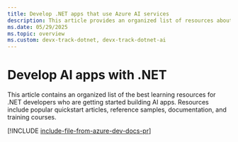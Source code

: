 ```yaml
---
title: Develop .NET apps that use Azure AI services
description: This article provides an organized list of resources about Azure AI scenarios for .NET developers, including documentation and code samples.
ms.date: 05/29/2025
ms.topic: overview
ms.custom: devx-track-dotnet, devx-track-dotnet-ai
---
```


# Develop AI apps with .NET

This article contains an organized list of the best learning resources for .NET developers who are getting started building AI apps. Resources include popular quickstart articles, reference samples, documentation, and training courses.

[!INCLUDE [include-file-from-azure-dev-docs-pr](~/azure-dev-docs-pr/articles/ai/includes/azure-ai-for-developers-dotnet.md)]
